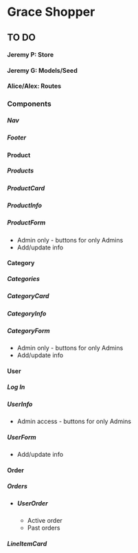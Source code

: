 # Grace Shopper

## TO DO
#### Jeremy P: Store
#### Jeremy G: Models/Seed
#### Alice/Alex: Routes

### Components
##### Nav
##### Footer

#### Product
##### Products
##### ProductCard
##### ProductInfo
##### ProductForm
* Admin only - buttons for only Admins
* Add/update info

#### Category
##### Categories
##### CategoryCard
##### CategoryInfo
##### CategoryForm
* Admin only - buttons for only Admins
* Add/update info

#### User
##### Log In
##### UserInfo
* Admin access - buttons for only Admins
##### UserForm
* Add/update info

#### Order
##### Orders
* ##### UserOrder
  * Active order
  * Past orders
##### LineItemCard
